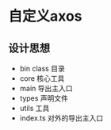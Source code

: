 # 自定义axos
## 设计思想
+ bin class 目录
+ core 核心工具
+ main 导出主入口
+ types 声明文件
+ utils 工具
+ index.ts 对外的导出主入口